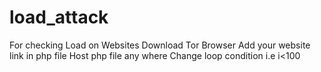 # load_attack
For checking Load on Websites 
Download Tor Browser 
Add your website link in php file 
Host php file any where 
Change loop condition i.e i<100
